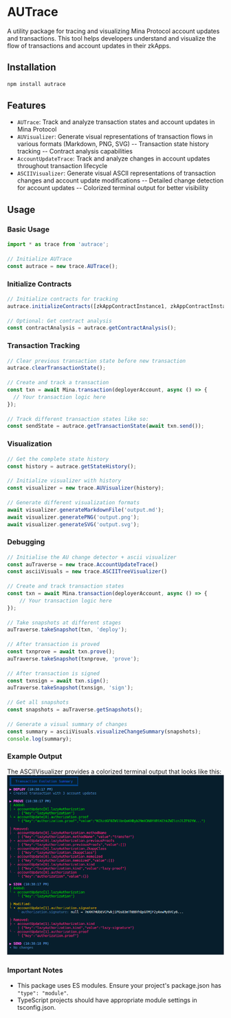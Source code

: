 # AUTrace

A utility package for tracing and visualizing Mina Protocol account updates and transactions. This tool helps developers understand and visualize the flow of transactions and account updates in their zkApps.

## Installation

```bash
npm install autrace
```

## Features

- `AUTrace`: Track and analyze transaction states and account updates in Mina Protocol
- `AUVisualizer`: Generate visual representations of transaction flows in various formats (Markdown, PNG, SVG)
-- Transaction state history tracking
-- Contract analysis capabilities
- `AccountUpdateTrace`: Track and analyze changes in account updates throughout transaction lifecycle
- `ASCIIVisualizer`: Generate visual ASCII representations of transaction changes and account update modifications
-- Detailed change detection for account updates
-- Colorized terminal output for better visibility

## Usage

### Basic Usage

```typescript
import * as trace from 'autrace';

// Initialize AUTrace
const autrace = new trace.AUTrace();
```

### Initialize Contracts

```typescript
// Initialize contracts for tracking
autrace.initializeContracts([zkAppContractInstance1, zkAppContractInstance2]);

// Optional: Get contract analysis
const contractAnalysis = autrace.getContractAnalysis();
```

### Transaction Tracking

```typescript
// Clear previous transaction state before new transaction
autrace.clearTransactionState();

// Create and track a transaction
const txn = await Mina.transaction(deployerAccount, async () => {
  // Your transaction logic here
});

// Track different transaction states like so:
const sendState = autrace.getTransactionState(await txn.send());

```

### Visualization

```typescript
// Get the complete state history
const history = autrace.getStateHistory();

// Initialize visualizer with history
const visualizer = new trace.AUVisualizer(history);

// Generate different visualization formats
await visualizer.generateMarkdownFile('output.md');
await visualizer.generatePNG('output.png');
await visualizer.generateSVG('output.svg');
```

### Debugging

```typescript
// Initialise the AU change detector + ascii visualizer
const auTraverse = new trace.AccountUpdateTrace()
const asciiVisuals = new trace.ASCIITreeVisualizer()

// Create and track transaction states
const txn = await Mina.transaction(deployerAccount, async () => {
    // Your transaction logic here
});

// Take snapshots at different stages
auTraverse.takeSnapshot(txn, 'deploy');

// After transaction is proved
const txnprove = await txn.prove();
auTraverse.takeSnapshot(txnprove, 'prove');

// After transaction is signed
const txnsign = await txn.sign();
auTraverse.takeSnapshot(txnsign, 'sign');

// Get all snapshots
const snapshots = auTraverse.getSnapshots();

// Generate a visual summary of changes
const summary = asciiVisuals.visualizeChangeSummary(snapshots);
console.log(summary);
```

### Example Output

The ASCIIVisualizer provides a colorized terminal output that looks like this:
![AU-Change-Visualiser](image.png)

### Important Notes

- This package uses ES modules. Ensure your project's package.json has `"type": "module"`.
- TypeScript projects should have appropriate module settings in tsconfig.json.

